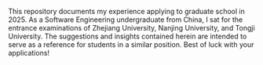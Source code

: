 This repository documents my experience applying to graduate school in 2025. As a Software Engineering undergraduate from China, I sat for the entrance examinations of Zhejiang University, Nanjing University, and Tongji University. The suggestions and insights contained herein are intended to serve as a reference for students in a similar position. Best of luck with your applications!
